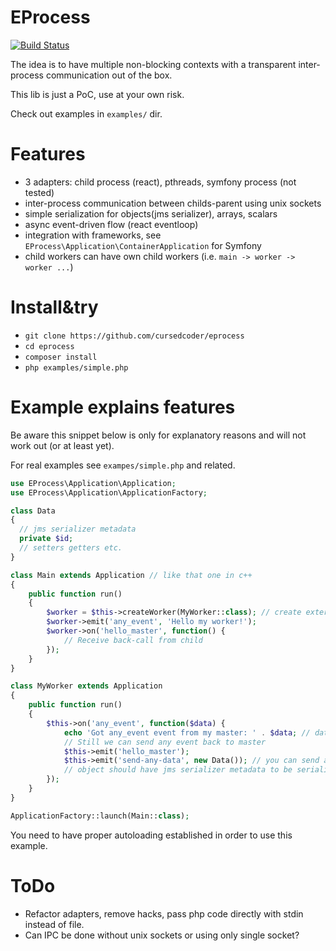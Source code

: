EProcess
========

[![Build Status](https://travis-ci.org/cursedcoder/eprocess.svg?branch=master)](https://travis-ci.org/cursedcoder/eprocess)

The idea is to have multiple non-blocking contexts with a transparent inter-process communication out of the box.

This lib is just a PoC, use at your own risk.

Check out examples in `examples/` dir.

Features
========
* 3 adapters: child process (react), pthreads, symfony process (not tested)
* inter-process communication between childs-parent using unix sockets
* simple serialization for objects(jms serializer), arrays, scalars
* async event-driven flow (react eventloop)
* integration with frameworks, see `EProcess\Application\ContainerApplication` for Symfony
* child workers can have own child workers (i.e. `main -> worker -> worker ...`)

Install&try
===========
* `git clone https://github.com/cursedcoder/eprocess`
* `cd eprocess`
* `composer install`
* `php examples/simple.php`

Example explains features
=========================

Be aware this snippet below is only for explanatory reasons and will not work out (or at least yet).

For real examples see `exampes/simple.php` and related.

```php
use EProcess\Application\Application;
use EProcess\Application\ApplicationFactory;

class Data
{
  // jms serializer metadata
  private $id;
  // setters getters etc.
}

class Main extends Application // like that one in c++
{
    public function run()
    {
        $worker = $this->createWorker(MyWorker::class); // create external non-blocking thread of MyWorker class
        $worker->emit('any_event', 'Hello my worker!');
        $worker->on('hello_master', function() {
            // Receive back-call from child
        });
    }
}

class MyWorker extends Application
{
    public function run()
    {
        $this->on('any_event', function($data) {
            echo 'Got any_event event from my master: ' . $data; // data == Hello my worker
            // Still we can send any event back to master
            $this->emit('hello_master');
            $this->emit('send-any-data', new Data()); // you can send any object, array or scalar
            // object should have jms serializer metadata to be serialized
        });
    }
}

ApplicationFactory::launch(Main::class);
```

You need to have proper autoloading established in order to use this example.

ToDo
=======

* Refactor adapters, remove hacks, pass php code directly with stdin instead of file.
* Can IPC be done without unix sockets or using only single socket?
